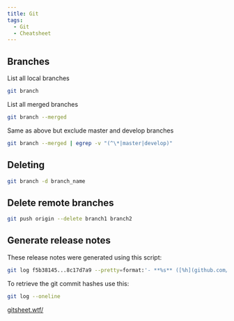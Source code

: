 ```yaml
---
title: Git
tags:
  - Git
  - Cheatsheet
---
```


## Branches

List all local branches

```sh
git branch
```

List all merged branches

```sh
git branch --merged
```

Same as above but exclude master and develop branches

```sh
git branch --merged | egrep -v "(^\*|master|develop)"
```

## Deleting

```sh
git branch -d branch_name
```

## Delete remote branches

```sh
git push origin --delete branch1 branch2
```

## Generate release notes

These release notes were generated using this script:

```sh
git log f5b38145...8c17d7a9 --pretty=format:'- **%s** ([%h](github.com/FairFXGroup/fx-holiday-money-app/commit/%H)) by %an' --reverse
```

To retrieve the git commit hashes use this:

```sh
git log --oneline
```

[gitsheet.wtf/](https://gitsheet.wtf/)

